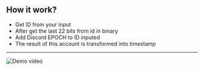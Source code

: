 
## How it work?
- Get ID from your input
- After get the last 22 bits from id in binary
- Add Discord EPOCH to ID inputed
- The result of this account is transformed into timestamp
---

![Demo video](https://github.com/zimzika/Discord-ID-to-Timestamp/blob/master/media/demo.gif?raw=true)